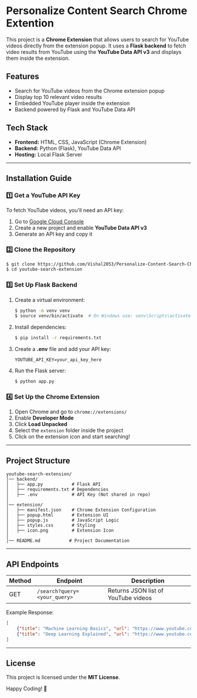 # Personalize Content Search Chrome Extention


This project is a **Chrome Extension** that allows users to search for YouTube videos directly from the extension popup. It uses a **Flask backend** to fetch video results from YouTube using the **YouTube Data API v3** and displays them inside the extension.

## Features
- Search for YouTube videos from the Chrome extension popup
- Display top 10 relevant video results
- Embedded YouTube player inside the extension
- Backend powered by Flask and YouTube Data API

## Tech Stack
- **Frontend:** HTML, CSS, JavaScript (Chrome Extension)
- **Backend:** Python (Flask), YouTube Data API
- **Hosting:** Local Flask Server

---

## Installation Guide

### **1️⃣ Get a YouTube API Key**
To fetch YouTube videos, you'll need an API key:
1. Go to [Google Cloud Console](https://console.cloud.google.com/)
2. Create a new project and enable **YouTube Data API v3**
3. Generate an API key and copy it

### **2️⃣ Clone the Repository**
```bash
$ git clone https://github.com/Vishal2053/Personalize-Content-Search-Chrome-Extention.git
$ cd youtube-search-extension
```

### **3️⃣ Set Up Flask Backend**
1. Create a virtual environment:
   ```bash
   $ python -m venv venv
   $ source venv/bin/activate  # On Windows use: venv\Scripts\activate
   ```
2. Install dependencies:
   ```bash
   $ pip install -r requirements.txt
   ```
3. Create a **.env** file and add your API key:
   ```
   YOUTUBE_API_KEY=your_api_key_here
   ```
4. Run the Flask server:
   ```bash
   $ python app.py
   ```

### **4️⃣ Set Up the Chrome Extension**
1. Open Chrome and go to `chrome://extensions/`
2. Enable **Developer Mode**
3. Click **Load Unpacked**
4. Select the `extension` folder inside the project
5. Click on the extension icon and start searching!

---

## Project Structure
```
youtube-search-extension/
│── backend/
│   ├── app.py           # Flask API
│   ├── requirements.txt # Dependencies
│   ├── .env             # API Key (Not shared in repo)
│
│── extension/
│   ├── manifest.json    # Chrome Extension Configuration
│   ├── popup.html       # Extension UI
│   ├── popup.js         # JavaScript Logic
│   ├── styles.css       # Styling
│   ├── icon.png         # Extension Icon
│
│── README.md           # Project Documentation
```

---

## API Endpoints
| Method | Endpoint         | Description                  |
|--------|----------------|------------------------------|
| GET    | `/search?query=<your_query>` | Returns JSON list of YouTube videos |

Example Response:
```json
[
    {"title": "Machine Learning Basics", "url": "https://www.youtube.com/watch?v=abcd1234"},
    {"title": "Deep Learning Explained", "url": "https://www.youtube.com/watch?v=efgh5678"}
]
```

---

## License
This project is licensed under the **MIT License**.

Happy Coding! 🚀

